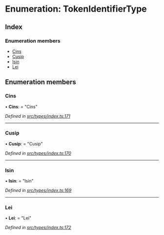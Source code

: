 # Enumeration: TokenIdentifierType

## Index

### Enumeration members

* [Cins](tokenidentifiertype.md#cins)
* [Cusip](tokenidentifiertype.md#cusip)
* [Isin](tokenidentifiertype.md#isin)
* [Lei](tokenidentifiertype.md#lei)

## Enumeration members

###  Cins

• **Cins**: = "Cins"

*Defined in [src/types/index.ts:171](https://github.com/PolymathNetwork/polymesh-sdk/blob/1221e467/src/types/index.ts#L171)*

___

###  Cusip

• **Cusip**: = "Cusip"

*Defined in [src/types/index.ts:170](https://github.com/PolymathNetwork/polymesh-sdk/blob/1221e467/src/types/index.ts#L170)*

___

###  Isin

• **Isin**: = "Isin"

*Defined in [src/types/index.ts:169](https://github.com/PolymathNetwork/polymesh-sdk/blob/1221e467/src/types/index.ts#L169)*

___

###  Lei

• **Lei**: = "Lei"

*Defined in [src/types/index.ts:172](https://github.com/PolymathNetwork/polymesh-sdk/blob/1221e467/src/types/index.ts#L172)*
